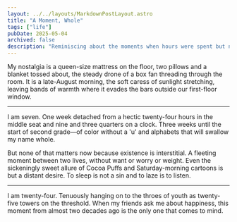 ```yaml
---
layout: ../../layouts/MarkdownPostLayout.astro
title: "A Moment, Whole"
tags: ["life"]
pubDate: 2025-05-04
archived: false
description: "Reminiscing about the moments when hours were spent but no time was lost."
---
```


My nostalgia is a queen-size mattress on the floor, two pillows and a blanket tossed about, the steady drone of a box fan threading through the room. It is a late-August morning, the soft caress of sunlight stretching, leaving bands of warmth where it evades the bars outside our first-floor window. 
***
I am seven. One week detached from a hectic twenty-four hours in the middle seat and nine and three quarters on a clock. Three weeks until the start of second grade—of color without a 'u' and alphabets that will swallow my name whole.  

But none of that matters now because existence is interstitial. A fleeting moment between two lives, without want or worry or weight. Even the sickeningly sweet allure of Cocoa Puffs and Saturday-morning cartoons is but a distant desire. To sleep is not a sin and to laze is to listen. 
***
I am twenty-four. Tenuously hanging on to the throes of youth as twenty-five towers on the threshold. When my friends ask me about happiness, this moment from almost two decades ago is the only one that comes to mind.